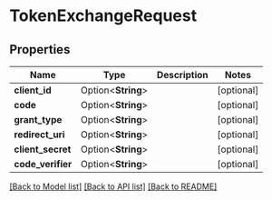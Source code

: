 # TokenExchangeRequest

## Properties

Name | Type | Description | Notes
------------ | ------------- | ------------- | -------------
**client_id** | Option<**String**> |  | [optional]
**code** | Option<**String**> |  | [optional]
**grant_type** | Option<**String**> |  | [optional]
**redirect_uri** | Option<**String**> |  | [optional]
**client_secret** | Option<**String**> |  | [optional]
**code_verifier** | Option<**String**> |  | [optional]

[[Back to Model list]](../README.md#documentation-for-models) [[Back to API list]](../README.md#documentation-for-api-endpoints) [[Back to README]](../README.md)


